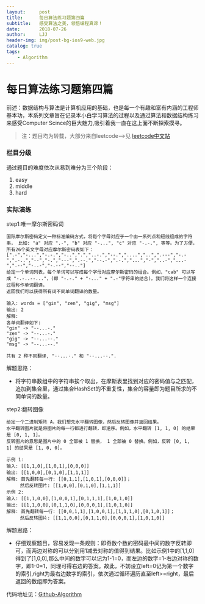 ```yaml
---
layout:     post
title:      每日算法练习题第四篇
subtitle:   感受算法之美，领悟编程真谛！
date:       2018-07-26
author:     LJJ
header-img: img/post-bg-ios9-web.jpg
catalog: true
tags:
    - Algorithm
---
```


# 每日算法练习题第四篇

前述：数据结构与算法是计算机应用的基础，也是每一个有趣和富有内涵的工程师基本功，本系列文章旨在记录本小白学习算法的过程以及通过算法和数据结构练习来感受Computer Scince的巨大魅力,吸引着我一直在这上面不断探索摸寻。

> 注：题目均为转载，大部分来自leetcode-->见 [leetcode中文站](https://leetcode-cn.com/problemset/algorithms/)

### 栏目分级
通过题目的难度依次从易到难分为三个阶段：
1. easy
2. middle
3. hard

### 实际演练

step1:唯一摩尔斯密码词

    国际摩尔斯密码定义一种标准编码方式，将每个字母对应于一个由一系列点和短线组成的字符串， 比如: "a" 对应 ".-", "b" 对应 "-...", "c" 对应 "-.-.", 等等。为了方便，所有26个英文字母对应摩尔斯密码表如下：
    [".-","-...","-.-.","-..",".","..-.","--.","....","..",".---","-.-",".-..","--","-.","---",".--.","--.-",".-.","...","-","..-","...-",".--","-..-","-.--","--.."]
    给定一个单词列表，每个单词可以写成每个字母对应摩尔斯密码的组合。例如，"cab" 可以写成 "-.-..--..."，(即 "-.-." + "-..." + ".-"字符串的结合)。我们将这样一个连接过程称作单词翻译。
    返回我们可以获得所有词不同单词翻译的数量。
    
    输入: words = ["gin", "zen", "gig", "msg"]
    输出: 2
    解释: 
    各单词翻译如下:
    "gin" -> "--...-."
    "zen" -> "--...-."
    "gig" -> "--...--."
    "msg" -> "--...--."
    
    共有 2 种不同翻译, "--...-." 和 "--...--.".

解题思路：

- 将字符串数组中的字符串挨个取出，在摩斯表里找到对应的密码值与之匹配，追加到集合里，通过集合HashSet的不重复性，集合的容量即为题目所求的不同单词的数量。

step2:翻转图像

    给定一个二进制矩阵 A，我们想先水平翻转图像，然后反转图像并返回结果。
    水平翻转图片就是将图片的每一行都进行翻转，即逆序。例如，水平翻转 [1, 1, 0] 的结果是 [0, 1, 1]。
    反转图片的意思是图片中的 0 全部被 1 替换， 1 全部被 0 替换。例如，反转 [0, 1, 1] 的结果是 [1, 0, 0]。
    
    示例 1:
    输入: [[1,1,0],[1,0,1],[0,0,0]]
    输出: [[1,0,0],[0,1,0],[1,1,1]]
    解释: 首先翻转每一行: [[0,1,1],[1,0,1],[0,0,0]]；
         然后反转图片: [[1,0,0],[0,1,0],[1,1,1]]
    示例 2:
    输入: [[1,1,0,0],[1,0,0,1],[0,1,1,1],[1,0,1,0]]
    输出: [[1,1,0,0],[0,1,1,0],[0,0,0,1],[1,0,1,0]]
    解释: 首先翻转每一行: [[0,0,1,1],[1,0,0,1],[1,1,1,0],[0,1,0,1]]；
         然后反转图片: [[1,1,0,0],[0,1,1,0],[0,0,0,1],[1,0,1,0]]

解题思路：

- 仔细观察题目，容易发现一条规则：即奇数个数的密码最中间的数字反转即可，而两边对称的可以分别用1减去对称的值得到结果。比如示例1中的[1,1,0]得到了[1,0,0],那么中间的数字可以记为1-1=0，而左边的数字=1-右边对称的数字，即1-0=1，同理可得右边的答案。故此，不妨设立left=0记为第一个数字的索引,right为最右边数字的索引，依次通过循环遍历直至left>=right，最后返回的数组即为答案。



代码地址见：[Github-Algorithm](https://github.com/knight-peanut/Algorithm-Exercise/tree/master/easy)
